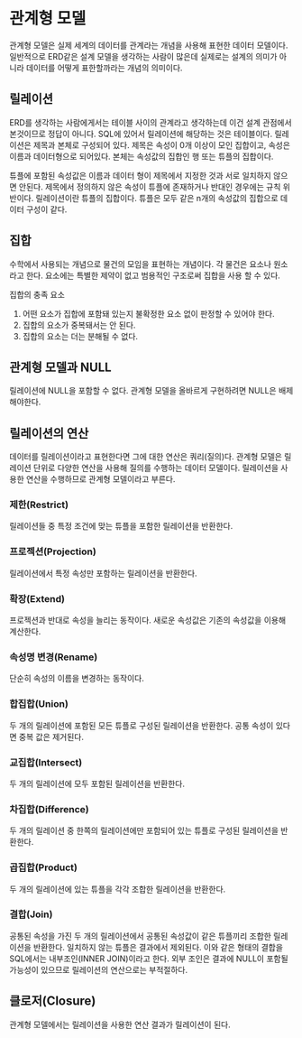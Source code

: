 # 관계형 모델

관계형 모델은 실제 세계의 데이터를 관계라는 개념을 사용해 표현한 데이터 모델이다. 일반적으로 ERD같은 설계 모델을 생각하는 사람이 많은데 실제로는 설계의 의미가 아니라 데이터를 어떻게 표한할까라는 개념의 의미이다.

## 릴레이션

ERD를 생각하는 사람에게서는 테이블 사이의 관계라고 생각하는데 이건 설계 관점에서 본것이므로 정답이 아니다. SQL에 있어서 릴레이션에 해당하는 것은 테이블이다. 릴레이션은 제목과 본체로 구성되어 있다. 제목은 속성이 0개 이상이 모인 집합이고, 속성은 이름과 데이터형으로 되어있다. 본체는 속성값의 집합인 행 또는 튜플의 집합이다.

튜플에 포함된 속성값은 이름과 데이터 형이 제목에서 지정한 것과 서로 일치하지 않으면 안된다. 제목에서 정의하지 않은 속성이 튜플에 존재하거나 반대인 경우에는 규칙 위반이다. 릴레이션이란 튜플의 집합이다. 튜플은 모두 같은 n개의 속성값의 집합으로 데이터 구성이 같다.

## 집합

수학에서 사용되는 개념으로 물건의 모임을 표현하는 개념이다. 각 물건은 요소나 원소라고 한다. 요소에는 특별한 제약이 없고 범용적인 구조로써 집합을 사용 할 수 있다. 

집합의 충족 요소

1. 어떤 요소가 집합에 포함돼 있는지 불확정한 요소 없이 판정할 수 있어야 한다.
2. 집합의 요소가 중복돼서는 안 된다.
3. 집합의 요소는 더는 분해될 수 없다.

## 관계형 모델과 NULL

릴레이션에 NULL을 포함할 수 없다. 관계형 모델을 올바르게 구현하려면 NULL은 배제해야한다.

## 릴레이션의 연산

데이터를 릴레이션이라고 표현한다면 그에 대한 연산은 쿼리(질의)다. 관계형 모델은 릴레이션 단위로 다양한 연산을 사용해 질의를 수행하는 데이터 모델이다. 릴레이션을 사용한 연산을 수행하므로 관계형 모델이라고 부른다.

### 제한(Restrict)

릴레이션들 중 특정 조건에 맞는 튜플을 포함한 릴레이션을 반환한다.

### 프로젝션(Projection)

릴레이션에서 특정 속성만 포함하는 릴레이션을 반환한다.

### 확장(Extend)

프로젝션과 반대로 속성을 늘리는 동작이다. 새로운 속성값은 기존의 속성값을 이용해 계산한다.

### 속성명 변경(Rename)

단순히 속성의 이름을 변경하는 동작이다.

### 합집합(Union)

두 개의 릴레이션에 포함된 모든 튜플로 구성된 릴레이션을 반환한다. 공통 속성이 있다면 중복 값은 제거된다.

### 교집합(Intersect)

두 개의 릴레이션에 모두 포함된 릴레이션을 반환한다.

### 차집합(Difference)

두 개의 릴레이션 중 한쪽의 릴레이션에만 포함되어 있는 튜플로 구성된 릴레이션을 반환한다.

### 곱집합(Product)

두 개의 릴레이션에 있는 튜플을 각각 조합한 릴레이션을 반환한다.

### 결합(Join)

공통된 속성을 가진 두 개의 릴레이션에서 공통된 속성값이 같은 튜플끼리 조합한 릴레이션을 반환한다. 일치하지 않는 튜플은 결과에서 제외된다. 이와 같은 형태의 결합을 SQL에서는 내부조인(INNER JOIN)이라고 한다. 외부 조인은 결과에 NULL이 포함될 가능성이 있으므로 릴레이션의 연산으로는 부적절하다.

## 클로저(Closure)

관계형 모델에서는 릴레이션을 사용한 연산 결과가 릴레이션이 된다.